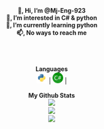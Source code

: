<p align='center'>
  <b>👋, Hi, I’m @Mj-Eng-923</b><br>
  <b>👀, I’m interested in C# & python</b><br>
  <b>🌱, I’m currently learning python</b><br>
  <b>📫, No ways to reach me</b><br>
</p>

<br><br>
<p align="center">
	<b>Languages</b>
	<br>
	<code><img height="25" src="https://raw.githubusercontent.com/github/explore/80688e429a7d4ef2fca1e82350fe8e3517d3494d/topics/python/python.png"></code>&nbsp;|
	<code><img height="25" src="https://raw.githubusercontent.com/github/explore/80688e429a7d4ef2fca1e82350fe8e3517d3494d/topics/csharp/csharp.png"></code>&nbsp;|
	<br><br>
	<b>My Github Stats</b><br>
    	<img src="https://github-readme-streak-stats.herokuapp.com/?user=mj-eng-923&theme=dark&hide_border=true">
	<br>
	<img src="https://github-readme-stats.vercel.app/api?username=mj-eng-923&include_all_commits=true&show_icons=true&hide_border=true&hide_title=true&count_private=true&theme=dark">
	<br>
	<img src="https://github-readme-stats.vercel.app/api/top-langs/?username=mj-eng-923&layout=compact&count_private=true&langs_count=8&hide_border=true&theme=dark">
</p>
